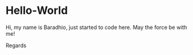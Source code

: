 # Hello-World

Hi, my name is Baradhio, just started to code here. May the force be with me!

Regards

